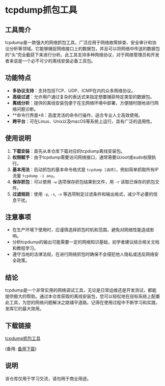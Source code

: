 # tcpdump抓包工具

## 工具简介

tcpdump是一款强大的网络抓包工具，广泛应用于网络故障排查、安全审计和协议分析等领域。它能够捕捉网络接口上的数据包，并且可以将网络中传送的数据包的“头”完全截获下来进行分析。此工具支持多种网络协议，对于网络管理员和开发者来说是一个必不可少的离线安装必备工具包。

## 功能特点

- **多协议支持**：支持包括TCP、UDP、ICMP在内的众多网络协议。
- **高级过滤**：允许用户通过复杂的表达式来指定想要捕获特定类型的数据包。
- **离线分析**：提供的离线安装包便于在无网络环境中部署，方便随时随地进行网络问题诊断。
- **命令行界面*8：高度灵活的命令行操作，适合专业人士高效使用。
- **跨平台**：可在Linux、Unix以及macOS等系统上运行，具有广泛的适用性。

## 使用说明

1. **下载安装**：首先从本仓库下载对应的tcpdump离线安装包。
2. **权限赋予**：由于tcpdump需要访问网络接口，通常需要以root或sudo权限执行。
3. **基本用法**：启动抓包的基本命令格式是 `tcpdump [选项]`，例如简单抓取所有IP流量 `tcpdump -i any`。
4. **保存抓包**：可以使用 `-w` 选项保存抓包结果到文件，用 `-r` 读取已保存的抓包文件。
5. **过滤规则**：使用 `-p`, `-s`, `-n` 等选项制定过滤条件和输出格式，减少不必要的信息干扰。

## 注意事项

- 在生产环境下使用时，应谨慎选择抓包时机和范围，避免对网络性能造成影响。
- 分析tcpdump的输出可能需要一定的网络知识基础，初学者建议结合相关文档和教程学习。
- 遵守当地的法律法规，在进行网络抓包时确保不会侵犯他人隐私或违反网络安全政策。

## 结论

tcpdump是一个非常实用的网络调试工具，无论是日常运维还是开发测试，都能提供极大的帮助。通过本仓库获取的离线安装包，您可以轻松地在目标系统上配置此工具，为您的网络问题解决之路铺平道路。记得在使用过程中不断学习和实践，发挥它的最大效用。

## 下载链接
[tcpdump抓包工具](https://pan.quark.cn/s/dae5315e1024) 

(备用: [备用下载](https://pan.baidu.com/s/1GRVPyFediH2rDuZC_qYGrQ?pwd=1234))

## 说明

该仓库仅用于学习交流，请勿用于商业用途。
